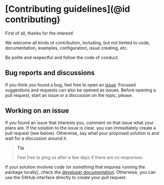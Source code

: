 # [Contributing guidelines](@id contributing)

First of all, thanks for the interest!

We welcome all kinds of contribution, including, but not limited to code, documentation, examples, configuration, issue creating, etc.

Be polite and respectful and follow the code of conduct.

## Bug reports and discussions

If you think you found a bug, feel free to open an [issue](https://github.com/abelsiqueira/COPIERTemplate.jl/issues).
Focused suggestions and requests can also be opened as issues.
Before opening a pull request, start an issue or a discussion on the topic, please.

## Working on an issue

If you found an issue that interests you, comment on that issue what your plans are.
If the solution to the issue is clear, you can immediately create a pull request (see below).
Otherwise, say what your proposed solution is and wait for a discussion around it.

> **Tip**
>
> Feel free to ping us after a few days if there are no responses.

If your solution involves code (or something that requires running the package locally), check the [developer documentation](90-developer.md).
Otherwise, you can use the GitHub interface directly to create your pull request.
